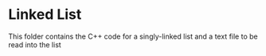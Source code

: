 # Linked List

This folder contains the C++ code for a singly-linked list and a text file to be read into the list

